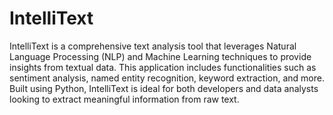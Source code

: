 # IntelliText
IntelliText is a comprehensive text analysis tool that leverages Natural Language Processing (NLP) and Machine Learning techniques to provide insights from textual data. This application includes functionalities such as sentiment analysis, named entity recognition, keyword extraction, and more. Built using Python, IntelliText is ideal for both developers and data analysts looking to extract meaningful information from raw text.
